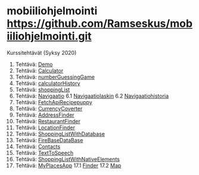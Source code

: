 # mobiiliohjelmointi https://github.com/Ramseskus/mobiiliohjelmointi.git
Kurssitehtävät (Syksy 2020)

1. Tehtävä: [Demo](Demo/installation-demo/App.js)
2. Tehtävä: [Calculator](calculatorApp/App.js)
3. Tehtävä: [numberGuessingGame](NumberGuessingGame/App.js)
4. Tehtävä: [calculatorHistory](calculatorHistory/App.js)
5. Tehtävä: [shoppingList](shoppingList/App.js)
6. Tehtävä: [Navigaatio](navigaatio/App.js) 
  6.1 [Navigaatiolaskin](navigaatio/calculator.js) 
  6.2 [Navigaatiohistoria](navigaatio/history.js)
7. Tehtävä: [FetchApiRecipepuppy](FetchAPI/App.js)
8. Tehtävä: [CurrencyCoverter](ConverterAPI/App.js)
9. Tehtävä: [AddressFinder](addressFinder/App.js)
10. Tehtävä: [RestaurantFinder](restaurantFinder/App.js)
11. Tehtävä: [LocationFinder](locationFinder/App.js)
12. Tehtävä: [ShoppingListWithDatabase](shoppinglistwithdatabase/App.js)
13. Tehtävä: [FireBaseDataBase](firebasedatabase/App.js)
14. Tehtävä: [Contacts](contacts/App.js)
15. Tehtävä: [TextToSpeech](texttospeech/App.js)
16. Tehtävä: [ShoppingListWithNativeElements](shoppinglistwithnativeelements/App.js)
17. Tehtävä: [MyPlacesApp](myplacesapp/App.js)
  17.1 [Finder](myplacesapp/Components/Finder.js)
  17.2 [Map](myplacesapp/Components/Map.js)
